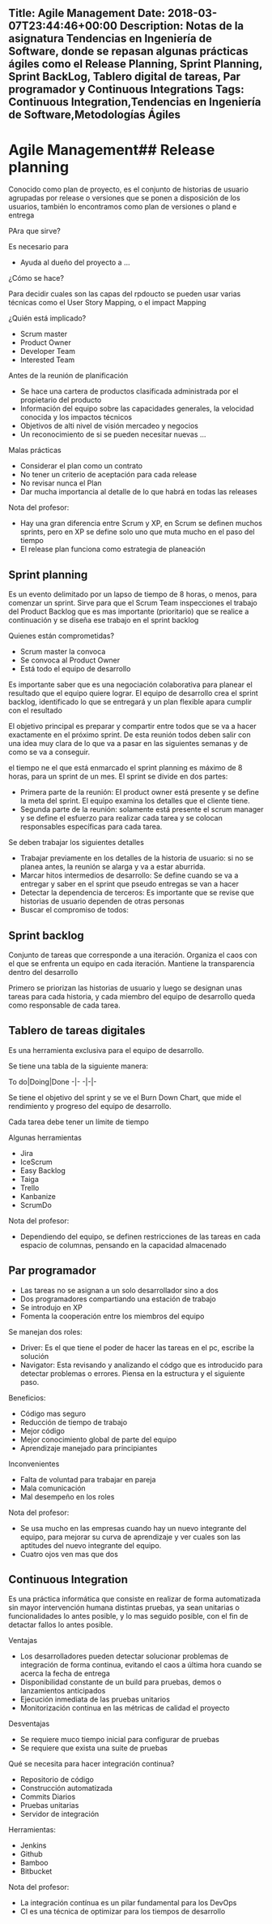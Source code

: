 Title: Agile Management
Date: 2018-03-07T23:44:46+00:00
Description: Notas de la asignatura Tendencias en Ingeniería de Software, donde se repasan algunas prácticas ágiles como el Release Planning, Sprint Planning, Sprint BackLog, Tablero digital de tareas, Par programador y Continuous Integrations
Tags: Continuous Integration,Tendencias en Ingeniería de Software,Metodologías Ágiles
---
# Agile Management## Release planning

Conocido como plan de proyecto, es el conjunto de historias de usuario agrupadas por release o versiones que se ponen a disposición de los usuarios, también lo encontramos como plan de versiones o pland e entrega

PAra que sirve?

Es necesario para
* Ayuda al dueño del proyecto a …

¿Cómo se hace?

Para decidir cuales son las capas del rpdoucto se pueden usar varias técnicas como el User Story Mapping, o el impact Mapping

¿Quién está implicado?

* Scrum master
* Product Owner
* Developer Team
* Interested Team

Antes de la reunión de planificación

* Se hace una cartera de productos clasificada administrada por el propietario del producto
* Información del equipo sobre las capacidades generales, la velocidad conocida y los impactos técnicos
* Objetivos de alti nivel de visión mercadeo y negocios
* Un reconocimiento de si se pueden necesitar nuevas …

Malas prácticas
* Considerar el plan como un contrato
* No tener un criterio de aceptación para cada release
* No revisar nunca el Plan
* Dar mucha importancia al detalle de lo que habrá en todas las releases

Nota del profesor:
* Hay una gran diferencia entre Scrum y XP, en Scrum se definen muchos sprints, pero en XP se define solo uno que muta mucho en el paso del tiempo
* El release plan funciona como estrategia de planeación

## Sprint planning

Es un evento delimitado por un lapso de tiempo de 8 horas, o menos, para comenzar un sprint. Sirve para que el Scrum Team inspecciones el trabajo del Product Backlog que es mas importante (prioritario) que se realice a continuación y se diseña ese trabajo en el sprint backlog

Quienes están comprometidas?

* Scrum master la convoca
* Se convoca al Product Owner
* Está todo el equipo de desarrollo

Es importante saber que es una negociación colaborativa para planear el resultado que el equipo quiere lograr. El equipo de desarrollo crea el sprint backlog, identificado lo que se entregará y un plan flexible apara cumplir con el resultado

El objetivo principal es preparar y compartir entre todos que se va a hacer exactamente en el próximo sprint. De esta reunión todos deben salir con una idea muy clara de lo que va a pasar en las siguientes semanas y de como se va a conseguir.

el tiempo ne el que está enmarcado el sprint planning es máximo de 8 horas, para un sprint de un mes. El sprint se divide en dos partes:

* Primera parte de la reunión: El product owner está presente y se define la meta del sprint. El equipo examina los detalles que el cliente tiene.
* Segunda parte de la reunión: solamente está presente el scrum manager y se define el esfuerzo para realizar cada tarea y se colocan responsables específicas para cada tarea.

Se deben trabajar los siguientes detalles
* Trabajar previamente en los detalles de la historia de usuario: si no se planea antes, la reunión se alarga y va a estar aburrida.
* Marcar hitos intermedios de desarrollo: Se define cuando se va a entregar y saber en el sprint que pseudo entregas se van a hacer
* Detectar la dependencia de terceros: Es importante que se revise que historias de usuario dependen de otras personas
* Buscar el compromiso de todos: 

## Sprint backlog

Conjunto de tareas que corresponde a una iteración. Organiza el caos con el que se enfrenta un equipo en cada iteración. Mantiene la transparencia dentro del desarrollo

Primero se priorizan las historias de usuario y luego se designan unas tareas para cada historia, y cada miembro del equipo de desarrollo queda como responsable de cada tarea.

## Tablero de tareas digitales

Es una herramienta exclusiva para el equipo de desarrollo.

Se tiene una tabla de la siguiente manera:

To do|Doing|Done
-|-
-|-|-

Se tiene el objetivo del sprint y se ve el Burn Down Chart, que mide el rendimiento y progreso del equipo de desarrollo.

Cada tarea debe tener un límite de tiempo

Algunas herramientas
* Jira
* IceScrum
* Easy Backlog
* Taiga
* Trello
* Kanbanize
* ScrumDo

Nota del profesor:
* Dependiendo del equipo, se definen restricciones de las tareas en cada espacio de columnas, pensando en la capacidad almacenado

## Par programador

* Las tareas no se asignan a un solo desarrollador sino a dos
* Dos programadores compartiando una estación de trabajo
* Se introdujo en XP
* Fomenta la cooperación entre los miembros del equipo

Se manejan dos roles:
* Driver: Es el que tiene el poder  de hacer las tareas en el pc, escribe la solución
* Navigator: Esta revisando y analizando el códgo que es introducido para detectar problemas o errores. Piensa en la estructura y el siguiente paso.

Beneficios:
* Código mas seguro
* Reducción de tiempo de trabajo
* Mejor código
* Mejor conocimiento global de parte del equipo
* Aprendizaje manejado para principiantes

Inconvenientes
* Falta de voluntad para trabajar en pareja
* Mala comunicación
* Mal desempeño en los roles

Nota del profesor:
* Se usa mucho en las empresas cuando hay un nuevo integrante del equipo, para mejorar su curva de aprendizaje y ver cuales son las aptitudes del nuevo integrante del equipo.
* Cuatro ojos ven mas que dos

## Continuous Integration

Es una práctica informática que consiste en realizar de forma automatizada sin mayor intervención humana distintas pruebas, ya sean unitarias o funcionalidades lo antes posible, y lo mas seguido posible, con el fin de detactar fallos lo antes posible.

Ventajas
* Los desarrolladores pueden detectar  solucionar problemas de integración de forma continua, evitando el caos a última hora cuando se acerca la fecha de entrega
* Disponibilidad constante de un build para pruebas, demos o lanzamientos anticipados
* Ejecución inmediata de las pruebas unitarios
* Monitorización continua en las métricas de calidad el proyecto

Desventajas
* Se requiere muco tiempo inicial para configurar de pruebas
* Se requiere que exista una  suite de pruebas

Qué se necesita para hacer integración continua?
* Repositorio de código
* Construcción automatizada
* Commits Diarios
* Pruebas unitarias
* Servidor de integración

Herramientas:
* Jenkins
* Github
* Bamboo
* Bitbucket

Nota del profesor:
* La integración contínua es un pilar fundamental para los DevOps
* CI es una técnica de optimizar para los tiempos de desarrollo